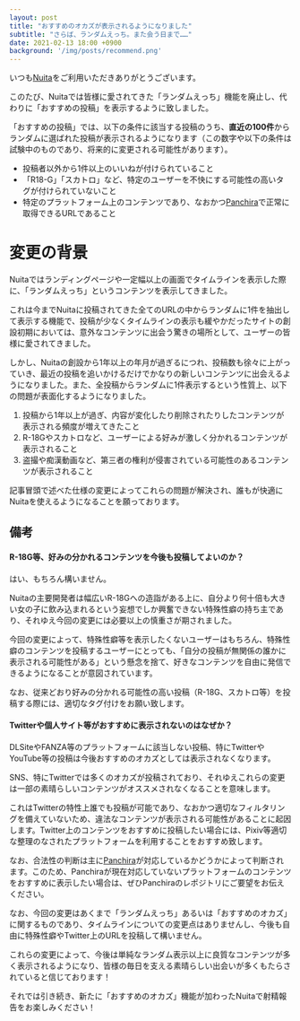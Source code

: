 ```yaml
---
layout: post
title: "おすすめのオカズが表示されるようになりました"
subtitle: "さらば、ランダムえっち。また会う日まで……"
date: 2021-02-13 18:00 +0900
background: '/img/posts/recommend.png'
---
```

いつも[Nuita](https://nuita.net)をご利用いただきありがとうございます。

このたび、Nuitaでは皆様に愛されてきた「ランダムえっち」機能を廃止し、代わりに「おすすめの投稿」を表示するように致しました。

「おすすめの投稿」では、以下の条件に該当する投稿のうち、**直近の100件**からランダムに選ばれた投稿が表示されるようになります（この数字や以下の条件は試験中のものであり、将来的に変更される可能性があります）。

- 投稿者以外から1件以上のいいねが付けられていること
- 「R18-G」「スカトロ」など、特定のユーザーを不快にする可能性の高いタグが付けられていないこと
- 特定のプラットフォーム上のコンテンツであり、なおかつ[Panchira](https://github.com/nuita/panchira)で正常に取得できるURLであること


# 変更の背景
Nuitaではランディングページや一定幅以上の画面でタイムラインを表示した際に、「ランダムえっち」というコンテンツを表示してきました。

これは今までNuitaに投稿されてきた全てのURLの中からランダムに1件を抽出して表示する機能で、投稿が少なくタイムラインの表示も緩やかだったサイトの創設初期においては、意外なコンテンツに出会う驚きの場所として、ユーザーの皆様に愛されてきました。

しかし、Nuitaの創設から1年以上の年月が過ぎるにつれ、投稿数も徐々に上がっていき、最近の投稿を追いかけるだけでかなりの新しいコンテンツに出会えるようになりました。また、全投稿からランダムに1件表示するという性質上、以下の問題が表面化するようになりました。

1. 投稿から1年以上が過ぎ、内容が変化したり削除されたりしたコンテンツが表示される頻度が増えてきたこと
1. R-18Gやスカトロなど、ユーザーによる好みが激しく分かれるコンテンツが表示されること
1. 盗撮や痴漢動画など、第三者の権利が侵害されている可能性のあるコンテンツが表示されること

記事冒頭で述べた仕様の変更によってこれらの問題が解決され、誰もが快適にNuitaを使えるようになることを願っております。


## 備考

#### R-18G等、好みの分かれるコンテンツを今後も投稿してよいのか？
はい、もちろん構いません。

Nuitaの主要開発者は幅広いR-18Gへの造詣がある上に、自分より何十倍も大きい女の子に飲み込まれるという妄想でしか興奮できない特殊性癖の持ち主であり、それゆえ今回の変更には必要以上の慎重さが期されました。

今回の変更によって、特殊性癖等を表示したくないユーザーはもちろん、特殊性癖のコンテンツを投稿するユーザーにとっても、「自分の投稿が無関係の誰かに表示される可能性がある」という懸念を捨て、好きなコンテンツを自由に発信できるようになることが意図されています。

なお、従来どおり好みの分かれる可能性の高い投稿（R-18G、スカトロ等）を投稿する際には、適切なタグ付けをお願い致します。

#### Twitterや個人サイト等がおすすめに表示されないのはなぜか？
DLSiteやFANZA等のプラットフォームに該当しない投稿、特にTwitterやYouTube等の投稿は今後おすすめのオカズとしては表示されなくなります。

SNS、特にTwitterでは多くのオカズが投稿されており、それゆえこれらの変更は一部の素晴らしいコンテンツがオススメされなくなることを意味します。

これはTwitterの特性上誰でも投稿が可能であり、なおかつ適切なフィルタリングを備えていないため、違法なコンテンツが表示される可能性があることに起因します。Twitter上のコンテンツをおすすめに投稿したい場合には、Pixiv等適切な整理のなされたプラットフォームを利用することをおすすめ致します。

なお、合法性の判断は主に[Panchira](https://github.com/nuita/panchira)が対応しているかどうかによって判断されます。このため、Panchiraが現在対応していないプラットフォームのコンテンツをおすすめに表示したい場合は、ぜひPanchiraのレポジトリにご要望をお伝えください。


なお、今回の変更はあくまで「ランダムえっち」あるいは「おすすめのオカズ」に関するものであり、タイムラインについての変更点はありませんし、今後も自由に特殊性癖やTwitter上のURLを投稿して構いません。

これらの変更によって、今後は単純なランダム表示以上に良質なコンテンツが多く表示されるようになり、皆様の毎日を支える素晴らしい出会いが多くもたらされていると信じております！

それでは引き続き、新たに「おすすめのオカズ」機能が加わったNuitaで射精報告をお楽しみください！